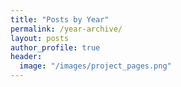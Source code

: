 ```yaml
---
title: "Posts by Year"
permalink: /year-archive/
layout: posts
author_profile: true
header:
  image: "/images/project_pages.png"
---
```

